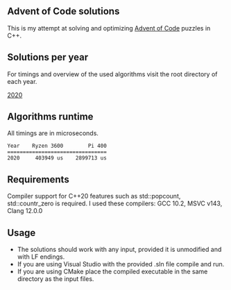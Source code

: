 ## Advent of Code solutions

This is my attempt at solving and optimizing [Advent of Code](https://adventofcode.com/) puzzles in C++.

## Solutions per year

For timings and overview of the used algorithms visit the root directory of each year.

[2020](https://github.com/divisorr/adventofcode/tree/master/2020)

## Algorithms runtime

All timings are in microseconds.

    Year    Ryzen 3600        Pi 400
    ================================
    2020     403949 us    2899713 us

## Requirements

Compiler support for C++20 features such as std\::popcount, std\::countr_zero is required.
I used these compilers: GCC 10.2, MSVC v143, Clang 12.0.0

## Usage

- The solutions should work with any input, provided it is unmodified and with LF endings.
- If you are using Visual Studio with the provided .sln file compile and run.
- If you are using CMake place the compiled executable in the same directory as the input files.
